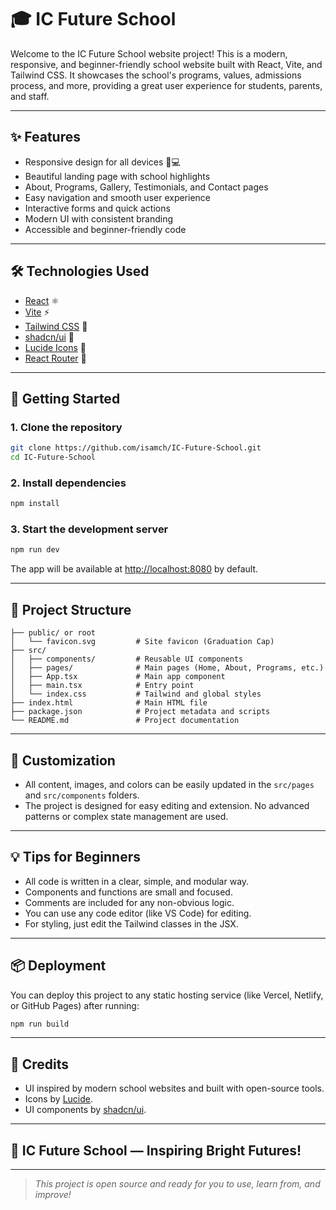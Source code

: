 # 🎓 IC Future School

Welcome to the IC Future School website project! This is a modern, responsive, and beginner-friendly school website built with React, Vite, and Tailwind CSS. It showcases the school's programs, values, admissions process, and more, providing a great user experience for students, parents, and staff.

---

## ✨ Features

- Responsive design for all devices 📱💻
- Beautiful landing page with school highlights
- About, Programs, Gallery, Testimonials, and Contact pages
- Easy navigation and smooth user experience
- Interactive forms and quick actions
- Modern UI with consistent branding
- Accessible and beginner-friendly code

---

## 🛠️ Technologies Used

- [React](https://react.dev/) ⚛️
- [Vite](https://vitejs.dev/) ⚡
- [Tailwind CSS](https://tailwindcss.com/) 🌈
- [shadcn/ui](https://ui.shadcn.com/) 🧩
- [Lucide Icons](https://lucide.dev/) 🎨
- [React Router](https://reactrouter.com/) 🚦

---

## 🚀 Getting Started

### 1. Clone the repository
```sh
git clone https://github.com/isamch/IC-Future-School.git
cd IC-Future-School
```

### 2. Install dependencies
```sh
npm install
```

### 3. Start the development server
```sh
npm run dev
```

The app will be available at [http://localhost:8080](http://localhost:8080) by default.

---

## 📁 Project Structure

```
├── public/ or root
│   └── favicon.svg         # Site favicon (Graduation Cap)
├── src/
│   ├── components/         # Reusable UI components
│   ├── pages/              # Main pages (Home, About, Programs, etc.)
│   ├── App.tsx             # Main app component
│   ├── main.tsx            # Entry point
│   └── index.css           # Tailwind and global styles
├── index.html              # Main HTML file
├── package.json            # Project metadata and scripts
└── README.md               # Project documentation
```

---

## 📝 Customization

- All content, images, and colors can be easily updated in the `src/pages` and `src/components` folders.
- The project is designed for easy editing and extension. No advanced patterns or complex state management are used.

---

## 💡 Tips for Beginners

- All code is written in a clear, simple, and modular way.
- Components and functions are small and focused.
- Comments are included for any non-obvious logic.
- You can use any code editor (like VS Code) for editing.
- For styling, just edit the Tailwind classes in the JSX.

---

## 📦 Deployment

You can deploy this project to any static hosting service (like Vercel, Netlify, or GitHub Pages) after running:
```sh
npm run build
```

---

## 📣 Credits

- UI inspired by modern school websites and built with open-source tools.
- Icons by [Lucide](https://lucide.dev/).
- UI components by [shadcn/ui](https://ui.shadcn.com/).

---

## 🏫 IC Future School — Inspiring Bright Futures!

---

> _This project is open source and ready for you to use, learn from, and improve!_

